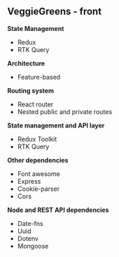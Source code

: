 ## VeggieGreens - front

**State Management**

- Redux
- RTK Query

**Architecture**

- Feature-based

**Routing system**

- React router
- Nested public and private routes

**State management and API layer**

- Redux Toolkit
- RTK Query

**Other dependencies**

- Font awesome
- Express
- Cookie-parser
- Cors

**Node and REST API dependencies**

- Date-fns
- Uuid
- Dotenv
- Mongoose
